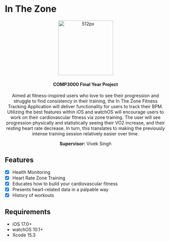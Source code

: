 # In The Zone

<p align="center">
  <a href="https://github.com/aalex-brankin/In-The-Zone">
  <img src="https://github.com/alex-brankin/In-The-Zone/blob/main/Design/512px.png" alt="512px" border="0" width="171" height="171">
  </a>
</p>

<div align="center">
  <b><h4>COMP3000 Final Year Project</h4></b>
  Aimed at fitness-inspired users who love to see their progression and struggle to find consistency in their training, the In The Zone Fitness Tracking Application will deliver functionality for users to track their BPM. Utilizing the best features within iOS and watchOS will encourage users to work on their cardiovascular fitness via zone training. The user will see progression physically and statistically seeing their VO2 increase, and their resting heart rate decrease. In turn, this translates to making the previously intense training session relatively easier over time.
</div>


<p align="center">
  <b>Supervisor:</b> Vivek Singh
</p>

## Features

- [x] Health Monitoring
- [x] Heart Rate Zone Training
- [x] Educates how to build your cardiovascular fitness
- [x] Presents heart-related data in a palpable way
- [x] History of workouts

## Requirements

- iOS 17.0+
- watchOS 10.1+
- Xcode 15.3
